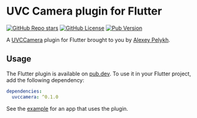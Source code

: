 # UVC Camera plugin for Flutter

[![GitHub Repo stars](https://img.shields.io/github/stars/alexey-pelykh/UVCCamera?style=flat&logo=github)](https://github.com/alexey-pelykh/UVCCamera)
[![GitHub License](https://img.shields.io/github/license/alexey-pelykh/UVCCamera)](./LICENSE)
[![Pub Version](https://img.shields.io/pub/v/uvccamera)](https://pub.dev/packages/uvccamera)

A [UVCCamera](https://uvccamera.org) plugin for Flutter brought to you by [Alexey Pelykh](https://alexey-pelykh.com).

## Usage

The Flutter plugin is available on [pub.dev](https://pub.dev/packages/uvccamera). To use it in your Flutter project, add
the following dependency:

```yaml
dependencies:
  uvccamera: ^0.1.0
```

See the [example](https://github.com/alexey-pelykh/UVCCamera/tree/main/flutter/example) for an app that uses the plugin.
